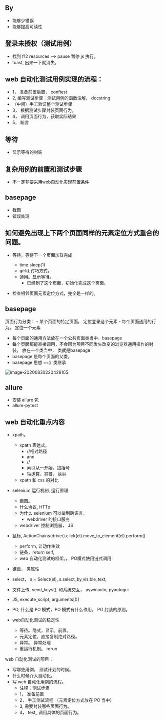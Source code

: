

## By
- 能够少错误
- 能够提高可读性

## 登录未授权（测试用例）
- 找到 f12 resources ==> pause 暂停 js 执行。
- toast, 出来一下就消失。

## web 自动化测试用例实现的流程：
- 1， 准备前置后置， conftest
- 2,  编写测试步骤：测试用例的函数注解， docstring
- （中间）手工验证整个测试步骤
- 3， 根据测试步骤封装页面行为。
- 4， 调用页面行为，获取实际结果
- 5， 断言

## 等待
- 显示等待的封装

## 复杂用例的前置和测试步骤
- 不一定非要采用web自动化实现前置条件


## basepage
- 截图
- 错误处理


## 如何避免出现上下两个页面同样的元素定位方式重合的问题。
- 等待，等待下一个页面加载完成
    - time.sleep(1)
    - get(),讨巧方式，
    - 通用。显示等待。
        - 已经到了这个页面，初始化完成这个页面。
    
    
    
- 检查相邻页面元素定位方式，完全是一样的。

## basepage
页面行为分类：
    - 某个页面的特定页面。 定位登录这个元素
    - 每个页面通用的行为。 定位一个元素

- 每个页面的通用方法放在一个公共页面类当中，basepage
- 每个页面都能直接调用，不会因为项目不同发生改变的浏览器通用操作的封装，
放在一个类当中， 类就是basepage
- basepage 是每个页面的父类。
- basepage 思想 ==》类继承



![image-20200830220429105](C:\Users\Administrator\AppData\Roaming\Typora\typora-user-images\image-20200830220429105.png)


## allure
- 安装 allure 包
- allure-pytest


## web 自动化重点内容
- xpath。
    - xpath 表达式。 
        - //相对路径
        - and
        - //
        - 索引从一开始，加括号
        - 轴运算。哥哥， 妹妹 
    - xpath 和 css 的对比
    
- selenium 运行机制, 运行原理
    - 画图。
    - 什么协议, HTTp
    - 为什么 selenium 可以做到跨语言。
        - webdriver 的接口服务
    - webdriver 控制浏览器， JS
    
- 鼠标, ActionChains(driver).click(el).move_to_element(el).perform()
    - perform, 让动作生效
    - 链条，return self,
    - web 自动化测试的框架。， PO模式使用链式调用
    
- 键盘， 类属性

- select， s = Select(el), s.select_by_visible_text, 
- 文件上传, send_keys(),  和系统交互， pywinauto, pyautogui
- JS, execute_script,   arguments[0]
- PO, 什么是 PO 模式，PO 模式有什么作用， PO 封装的原则。
- web自动化测试的稳定性
    - 等待。隐式，显示，前置。
    - 元素定位，直接复制绝对路径。
    - 异常。 异常处理
    - 重运行机制。 rerun
    
    

web 自动化测试的项目：
- 写哪些用例。 测试计划的时候。
- 什么时候介入自动化。
- 写 web 自动化用例的流程。
    - 注释：测试步骤
    - 1， 准备前置
    - 2， 手工测试流程 （元素定位方式放在 PO 当中）
    - 3,  需要封装哪些页面行为。
    - 4， test_ 调用具体的页面行为。

